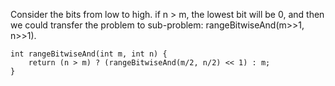 Consider the bits from low to high. if n > m, the lowest bit will be 0, and then we could transfer the problem to sub-problem: rangeBitwiseAnd(m>>1, n>>1).
```
int rangeBitwiseAnd(int m, int n) {
    return (n > m) ? (rangeBitwiseAnd(m/2, n/2) << 1) : m;
}
```
